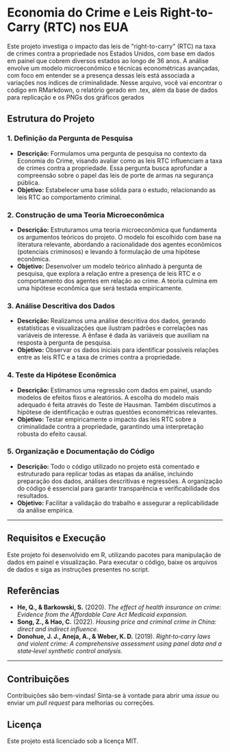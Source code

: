 # Economia do Crime e Leis Right-to-Carry (RTC) nos EUA

Este projeto investiga o impacto das leis de "right-to-carry" (RTC) na taxa de crimes contra a propriedade nos Estados Unidos, com base em dados em painel que cobrem diversos estados ao longo de 36 anos. A análise envolve um modelo microeconômico e técnicas econométricas avançadas, com foco em entender se a presença dessas leis está associada a variações nos índices de criminalidade. Nesse arquivo, você vai encontrar o código em RMarkdown, o relatório gerado em .tex, além da base de dados para replicação e os PNGs dos gráficos gerados

## Estrutura do Projeto

### 1. Definição da Pergunta de Pesquisa
   - **Descrição:** Formulamos uma pergunta de pesquisa no contexto da Economia do Crime, visando avaliar como as leis RTC influenciam a taxa de crimes contra a propriedade. Essa pergunta busca aprofundar a compreensão sobre o papel das leis de porte de armas na segurança pública.
   - **Objetivo:** Estabelecer uma base sólida para o estudo, relacionando as leis RTC ao comportamento criminal.

### 2. Construção de uma Teoria Microeconômica
   - **Descrição:** Estruturamos uma teoria microeconômica que fundamenta os argumentos teóricos do projeto. O modelo foi escolhido com base na literatura relevante, abordando a racionalidade dos agentes econômicos (potenciais criminosos) e levando à formulação de uma hipótese econômica.
   - **Objetivo:** Desenvolver um modelo teórico alinhado à pergunta de pesquisa, que explora a relação entre a presença de leis RTC e o comportamento dos agentes em relação ao crime. A teoria culmina em uma hipótese econômica que será testada empiricamente.

### 3. Análise Descritiva dos Dados
   - **Descrição:** Realizamos uma análise descritiva dos dados, gerando estatísticas e visualizações que ilustram padrões e correlações nas variáveis de interesse. A ênfase é dada às variáveis que auxiliam na resposta à pergunta de pesquisa.
   - **Objetivo:** Observar os dados iniciais para identificar possíveis relações entre as leis RTC e a taxa de crimes contra a propriedade.

### 4. Teste da Hipótese Econômica
   - **Descrição:** Estimamos uma regressão com dados em painel, usando modelos de efeitos fixos e aleatórios. A escolha do modelo mais adequado é feita através do Teste de Hausman. Também discutimos a hipótese de identificação e outras questões econométricas relevantes.
   - **Objetivo:** Testar empiricamente o impacto das leis RTC sobre a criminalidade contra a propriedade, garantindo uma interpretação robusta do efeito causal.

### 5. Organização e Documentação do Código
   - **Descrição:** Todo o código utilizado no projeto está comentado e estruturado para replicar todas as etapas da análise, incluindo preparação dos dados, análises descritivas e regressões. A organização do código é essencial para garantir transparência e verificabilidade dos resultados.
   - **Objetivo:** Facilitar a validação do trabalho e assegurar a replicabilidade da análise empírica.

---

## Requisitos e Execução

Este projeto foi desenvolvido em R, utilizando pacotes para manipulação de dados em painel e visualização. Para executar o código, baixe os arquivos de dados e siga as instruções presentes no script.

## Referências

- **He, Q., & Barkowski, S.** (2020). *The effect of health insurance on crime: Evidence from the Affordable Care Act Medicaid expansion.*
- **Song, Z., & Hao, C.** (2022). *Housing price and criminal crime in China: direct and indirect influence.*
- **Donohue, J. J., Aneja, A., & Weber, K. D.** (2019). *Right‐to‐carry laws and violent crime: A comprehensive assessment using panel data and a state‐level synthetic control analysis.*

---

## Contribuições

Contribuições são bem-vindas! Sinta-se à vontade para abrir uma *issue* ou enviar um *pull request* para melhorias ou correções.

## Licença

Este projeto está licenciado sob a licença MIT.
